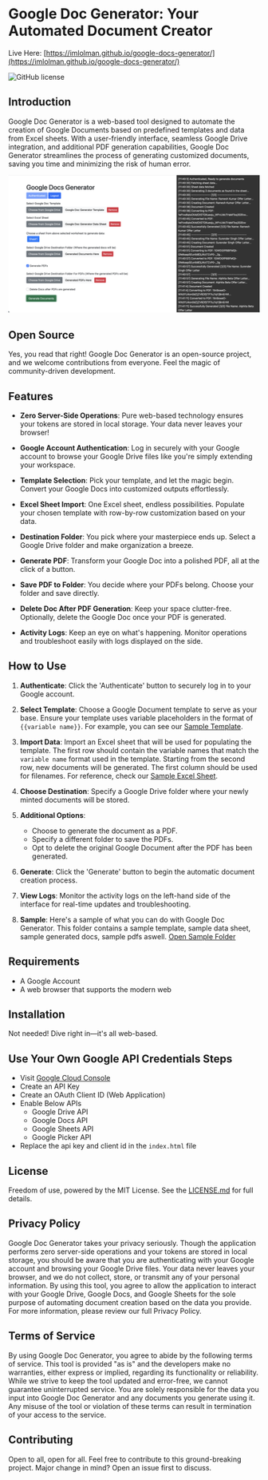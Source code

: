 # Google Doc Generator: Your Automated Document Creator

Live Here: [https://imlolman.github.io/google-docs-generator/](https://imlolman.github.io/google-docs-generator/)

![GitHub license](https://img.shields.io/github/license/Naereen/StrapDown.js.svg)

## Introduction

Google Doc Generator is a web-based tool designed to automate the creation of Google Documents based on predefined templates and data from Excel sheets. With a user-friendly interface, seamless Google Drive integration, and additional PDF generation capabilities, Google Doc Generator streamlines the process of generating customized documents, saving you time and minimizing the risk of human error.

[![Google Doc Generator](./doc-generator-demo.png)](https://drive.google.com/drive/folders/1z8IckHReKyh9bPSQU0hQ7NkR9Zf-z75f?usp=sharing)

## Open Source

Yes, you read that right! Google Doc Generator is an open-source project, and we welcome contributions from everyone. Feel the magic of community-driven development.

## Features

-   **Zero Server-Side Operations**: Pure web-based technology ensures your tokens are stored in local storage. Your data never leaves your browser!
-   **Google Account Authentication**: Log in securely with your Google account to browse your Google Drive files like you're simply extending your workspace.

-   **Template Selection**: Pick your template, and let the magic begin. Convert your Google Docs into customized outputs effortlessly.

-   **Excel Sheet Import**: One Excel sheet, endless possibilities. Populate your chosen template with row-by-row customization based on your data.

-   **Destination Folder**: You pick where your masterpiece ends up. Select a Google Drive folder and make organization a breeze.

-   **Generate PDF**: Transform your Google Doc into a polished PDF, all at the click of a button.

-   **Save PDF to Folder**: You decide where your PDFs belong. Choose your folder and save directly.

-   **Delete Doc After PDF Generation**: Keep your space clutter-free. Optionally, delete the Google Doc once your PDF is generated.

-   **Activity Logs**: Keep an eye on what's happening. Monitor operations and troubleshoot easily with logs displayed on the side.

## How to Use

1. **Authenticate**: Click the 'Authenticate' button to securely log in to your Google account.

2. **Select Template**: Choose a Google Document template to serve as your base. Ensure your template uses variable placeholders in the format of `{{variable name}}`. For example, you can see our [Sample Template](https://docs.google.com/document/d/1nBHaNBWrudTFliQExdY2SDz1dEJwELerEP8GgBmkgC4/edit?usp=sharing).

3. **Import Data**: Import an Excel sheet that will be used for populating the template. The first row should contain the variable names that match the `variable name` format used in the template. Starting from the second row, new documents will be generated. The first column should be used for filenames. For reference, check our [Sample Excel Sheet](https://docs.google.com/spreadsheets/d/1wmMLXyhaQ-va0ms6AeNjD6imh2ILDgRUW7DcpmpNUBg/edit?usp=share_link).

4. **Choose Destination**: Specify a Google Drive folder where your newly minted documents will be stored.

5. **Additional Options**:

    - Choose to generate the document as a PDF.
    - Specify a different folder to save the PDFs.
    - Opt to delete the original Google Document after the PDF has been generated.

6. **Generate**: Click the 'Generate' button to begin the automatic document creation process.

7. **View Logs**: Monitor the activity logs on the left-hand side of the interface for real-time updates and troubleshooting.

8. **Sample**: Here's a sample of what you can do with Google Doc Generator. This folder contains a sample template, sample data sheet, sample generated docs, sample pdfs aswell. [Open Sample Folder](https://drive.google.com/drive/folders/1z8IckHReKyh9bPSQU0hQ7NkR9Zf-z75f?usp=sharing)

## Requirements

-   A Google Account
-   A web browser that supports the modern web

## Installation

Not needed! Dive right in—it's all web-based.

## Use Your Own Google API Credentials Steps

-   Visit [Google Cloud Console](https://console.cloud.google.com/apis/credentials)
-   Create an API Key
-   Create an OAuth Client ID (Web Application)
-   Enable Below APIs
    -   Google Drive API
    -   Google Docs API
    -   Google Sheets API
    -   Google Picker API
-   Replace the api key and client id in the `index.html` file

## License

Freedom of use, powered by the MIT License. See the [LICENSE.md](LICENSE.md) for full details.

## Privacy Policy

Google Doc Generator takes your privacy seriously. Though the application performs zero server-side operations and your tokens are stored in local storage, you should be aware that you are authenticating with your Google account and browsing your Google Drive files. Your data never leaves your browser, and we do not collect, store, or transmit any of your personal information. By using this tool, you agree to allow the application to interact with your Google Drive, Google Docs, and Google Sheets for the sole purpose of automating document creation based on the data you provide. For more information, please review our full Privacy Policy.

## Terms of Service

By using Google Doc Generator, you agree to abide by the following terms of service. This tool is provided "as is" and the developers make no warranties, either express or implied, regarding its functionality or reliability. While we strive to keep the tool updated and error-free, we cannot guarantee uninterrupted service. You are solely responsible for the data you input into Google Doc Generator and any documents you generate using it. Any misuse of the tool or violation of these terms can result in termination of your access to the service.

## Contributing

Open to all, open for all. Feel free to contribute to this ground-breaking project. Major change in mind? Open an issue first to discuss.
